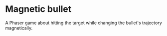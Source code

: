 # Magnetic bullet

A Phaser game about hitting the target while changing the bullet's trajectory magnetically.
